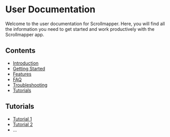 # User Documentation

Welcome to the user documentation for Scrollmapper. Here, you will find all the information you need to get started and work productively with the Scrollmapper app.

## Contents

- [Introduction](introduction.md)
- [Getting Started](getting_started.md)
- [Features](features.md)
- [FAQ](faq.md)
- [Troubleshooting](troubleshooting.md)
- [Tutorials](tutorials/)

## Tutorials

- [Tutorial 1](tutorials/tutorial_1.md)
- [Tutorial 2](tutorials/tutorial_2.md)
- ...
